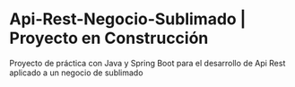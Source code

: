 # Api-Rest-Negocio-Sublimado | Proyecto en Construcción
Proyecto de práctica con Java y Spring Boot para el desarrollo de Api Rest aplicado a un negocio de sublimado
